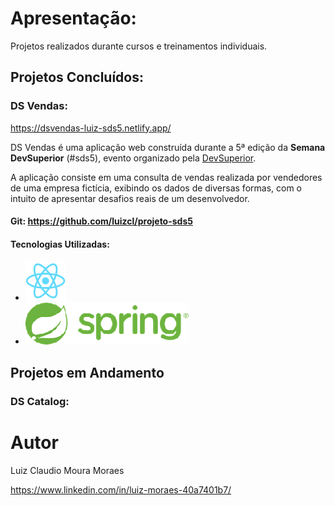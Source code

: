 # Apresentação:
Projetos realizados durante cursos e treinamentos individuais.

## Projetos Concluídos:

### DS Vendas:
https://dsvendas-luiz-sds5.netlify.app/

DS Vendas é uma aplicação web construída durante a 5ª edição da **Semana DevSuperior** (#sds5), evento organizado pela [DevSuperior](https://devsuperior.com "Site da DevSuperior").

A aplicação consiste em uma consulta de vendas realizada por vendedores de uma empresa fictícia, exibindo os dados de diversas formas, com o intuito de apresentar desafios reais de um desenvolvedor.

#### Git: https://github.com/luizcl/projeto-sds5

#### Tecnologias Utilizadas: 
- [![React](https://github.com/luizcl/assets/blob/main/react_64.png)](https://pt-br.reactjs.org/)
- [![Spring](https://github.com/luizcl/assets/blob/main/spring-boot.png)](https://spring.io/)

## Projetos em Andamento

### DS Catalog:

# Autor

Luiz Claudio Moura Moraes

https://www.linkedin.com/in/luiz-moraes-40a7401b7/
